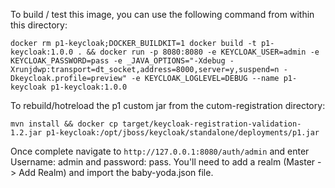 To build / test this image, you can use the following command from within this directory:

`docker rm p1-keycloak;DOCKER_BUILDKIT=1 docker build -t p1-keycloak:1.0.0 . && docker run -p 8080:8080 -e KEYCLOAK_USER=admin -e KEYCLOAK_PASSWORD=pass -e _JAVA_OPTIONS="-Xdebug -Xrunjdwp:transport=dt_socket,address=8000,server=y,suspend=n -Dkeycloak.profile=preview" -e KEYCLOAK_LOGLEVEL=DEBUG --name p1-keycloak p1-keycloak:1.0.0`

To rebuild/hotreload the p1 custom jar from the cutom-registration directory:

`mvn install && docker cp target/keycloak-registration-validation-1.2.jar p1-keycloak:/opt/jboss/keycloak/standalone/deployments/p1.jar`

Once complete navigate to `http://127.0.0.1:8080/auth/admin` and enter Username: admin and password: pass.  You'll need to add a realm (Master -> Add Realm) and import the baby-yoda.json file.

